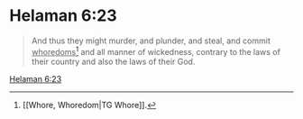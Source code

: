# Helaman 6:23

> And thus they might murder, and plunder, and steal, and commit <u>whoredoms</u>[^a] and all manner of wickedness, contrary to the laws of their country and also the laws of their God.

[Helaman 6:23](https://www.churchofjesuschrist.org/study/scriptures/bofm/hel/6?lang=eng&id=p23#p23)


[^a]: [[Whore, Whoredom|TG Whore]].  
